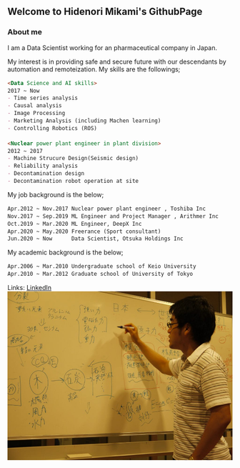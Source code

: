 ## Welcome to Hidenori Mikami's GithubPage

### About me

I am a Data Scientist working for an pharmaceutical company in Japan.


My interest is in providing safe and  secure future with our descendants by automation and remoteization.
My skills are the followings;
```markdown
<Data Science and AI skills>
2017 ~ Now
- Time series analysis
- Causal analysis
- Image Processing
- Marketing Analysis (including Machen learning)
- Controlling Robotics (ROS)

<Nuclear power plant engineer in plant division>
2012 ~ 2017
- Machine Strucure Design(Seismic design)
- Reliability analysis
- Decontamination design
- Decontamination robot operation at site
```

My job background is the below;
```markdown
Apr.2012 ~ Nov.2017 Nuclear power plant engineer , Toshiba Inc
Nov.2017 ~ Sep.2019 ML Engineer and Project Manager , Arithmer Inc
Oct.2019 ~ Mar.2020 ML Engineer, DeepX Inc
Apr.2020 ~ May.2020 Freerance (Sport consultant)
Jun.2020 ~ Now      Data Scientist, Otsuka Holdings Inc
```


My academic background is the below;
```markdown
Apr.2006 ~ Mar.2010 Undergraduate school of Keio University
Apr.2010 ~ Mar.2012 Graduate school of University of Tokyo

```


Links:
[LinkedIn](https://www.linkedin.com/in/hidenori-mikami-7a58042a/)   
![Image](github_io_profile.jpeg)